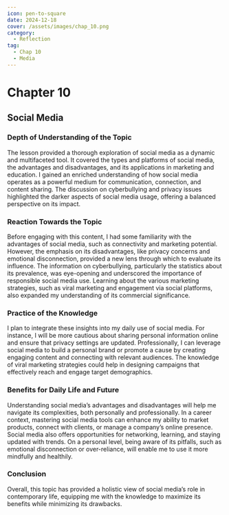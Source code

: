 ```yaml
---
icon: pen-to-square
date: 2024-12-18
cover: /assets/images/chap_10.png
category:
  - Reflection
tag:
  - Chap 10
  - Media
---
```


# Chapter 10

## Social Media

### Depth of Understanding of the Topic

The lesson provided a thorough exploration of social media as a dynamic and multifaceted tool. It covered the types and platforms of social media, the advantages and disadvantages, and its applications in marketing and education. I gained an enriched understanding of how social media operates as a powerful medium for communication, connection, and content sharing. The discussion on cyberbullying and privacy issues highlighted the darker aspects of social media usage, offering a balanced perspective on its impact.

### Reaction Towards the Topic

Before engaging with this content, I had some familiarity with the advantages of social media, such as connectivity and marketing potential. However, the emphasis on its disadvantages, like privacy concerns and emotional disconnection, provided a new lens through which to evaluate its influence. The information on cyberbullying, particularly the statistics about its prevalence, was eye-opening and underscored the importance of responsible social media use. Learning about the various marketing strategies, such as viral marketing and engagement via social platforms, also expanded my understanding of its commercial significance.

### Practice of the Knowledge

I plan to integrate these insights into my daily use of social media. For instance, I will be more cautious about sharing personal information online and ensure that privacy settings are updated. Professionally, I can leverage social media to build a personal brand or promote a cause by creating engaging content and connecting with relevant audiences. The knowledge of viral marketing strategies could help in designing campaigns that effectively reach and engage target demographics.

### Benefits for Daily Life and Future

Understanding social media’s advantages and disadvantages will help me navigate its complexities, both personally and professionally. In a career context, mastering social media tools can enhance my ability to market products, connect with clients, or manage a company’s online presence. Social media also offers opportunities for networking, learning, and staying updated with trends. On a personal level, being aware of its pitfalls, such as emotional disconnection or over-reliance, will enable me to use it more mindfully and healthily.

### Conclusion

Overall, this topic has provided a holistic view of social media’s role in contemporary life, equipping me with the knowledge to maximize its benefits while minimizing its drawbacks.